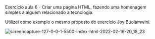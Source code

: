 Exercício aula 6 - Criar uma página HTML, fazendo uma homenagem simples a alguém relacionado a tecnologia.
<p>Utilizei como exemplo o mesmo proposto do exercício Joy Buolamwini.</p>


![screencapture-127-0-0-1-5500-index-html-2022-02-16-20_18_23](https://user-images.githubusercontent.com/40155222/154374308-742723f2-852f-49fd-9860-a8eddeb3e25c.png)
